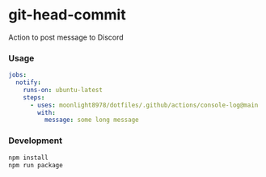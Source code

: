 # git-head-commit

Action to post message to Discord

### Usage

```yml
jobs:
  notify:
    runs-on: ubuntu-latest
    steps:
      - uses: moonlight8978/dotfiles/.github/actions/console-log@main
        with:
          message: some long message
```

### Development

```bash
npm install
npm run package
```
